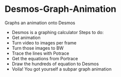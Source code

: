 # Desmos-Graph-Animation
Graphs an animation onto Desmos
- Desmos is a graphing calculator
Steps to do:
- Get animation
- Turn video to images per frame
- Turn those images to BW
- Trace the lines with Potrace
- Get the equations from Portrace
- Draw the hundreds of equation to Desmos
- Voila! You got yourself a subpar graph animation
